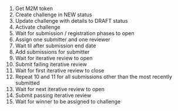 1.  Get M2M token
2.  Create challenge in NEW status
3.  Update challenge with details to DRAFT status
4.  Activate challenge
5.  Wait for submission / registration phases to open
6.  Assign one submitter and one reviewer
7.  Wait til after submission end date
8.  Add submissions for submitter
9.  Wait for iterative review to open
10.  Submit failing iterative review
11.  Wait for first iterative review to close
12.  Repeat 10 and 11 for all submissions other than the most recently submitted
13.  Wait for next iterative review to open
14.  Submit passing iterative review
15.  Wait for winner to be assigned to challenge
